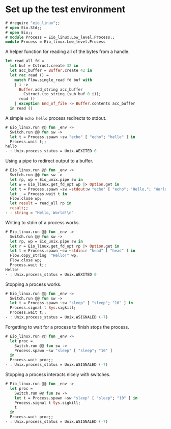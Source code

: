 # Set up the test environment

```ocaml
# #require "eio_linux";;
# open Eio.Std;;
# open Eio;;
# module Process = Eio_linux.Low_level.Process;;
module Process = Eio_linux.Low_level.Process
```

A helper function for reading all of the bytes from a handle.

```ocaml
let read_all fd =
  let buf = Cstruct.create 32 in 
  let acc_buffer = Buffer.create 42 in
  let rec read () =
    match Flow.single_read fd buf with
    | i ->
      Buffer.add_string acc_buffer
        Cstruct.(to_string (sub buf 0 i));
      read ()
    | exception End_of_file -> Buffer.contents acc_buffer
  in read ()
```

A simple `echo hello` process redirects to stdout.

```ocaml
# Eio_linux.run @@ fun _env ->
  Switch.run @@ fun sw ->
  let t = Process.spawn ~sw "echo" [ "echo"; "hello" ] in
  Process.wait t;;
hello
- : Unix.process_status = Unix.WEXITED 0
```

Using a pipe to redirect output to a buffer.

```ocaml
# Eio_linux.run @@ fun _env ->
  Switch.run @@ fun sw ->
  let rp, wp = Eio_unix.pipe sw in
  let w = Eio_linux.get_fd_opt wp |> Option.get in
  let t = Process.spawn ~sw ~stdout:w "echo" [ "echo"; "Hello,"; "World!" ] in
  let _ = Process.wait t in
  Flow.close wp;
  let result = read_all rp in
  result;;
- : string = "Hello, World!\n"
```

Writing to stdin of a process works.

```ocaml
# Eio_linux.run @@ fun _env ->
  Switch.run @@ fun sw ->
  let rp, wp = Eio_unix.pipe sw in
  let r = Eio_linux.get_fd_opt rp |> Option.get in
  let t = Process.spawn ~sw ~stdin:r "head" [ "head" ] in
  Flow.copy_string  "Hello!" wp;
  Flow.close wp;
  Process.wait t;;
Hello!
- : Unix.process_status = Unix.WEXITED 0
```

Stopping a process works.

```ocaml
# Eio_linux.run @@ fun _env ->
  Switch.run @@ fun sw ->
  let t = Process.spawn ~sw "sleep" [ "sleep"; "10" ] in
  Process.signal t Sys.sigkill;
  Process.wait t;;
- : Unix.process_status = Unix.WSIGNALED (-7)
```

Forgetting to wait for a process to finish stops the process.

```ocaml
# Eio_linux.run @@ fun _env ->
  let proc =
    Switch.run @@ fun sw ->
    Process.spawn ~sw "sleep" [ "sleep"; "10" ]
  in
  Process.wait proc;;
- : Unix.process_status = Unix.WSIGNALED (-7)
```

Stopping a process interacts nicely with switches.

```ocaml
# Eio_linux.run @@ fun _env ->
  let proc =
    Switch.run @@ fun sw ->
    let t = Process.spawn ~sw "sleep" [ "sleep"; "10" ] in
    Process.signal t Sys.sigkill;
    t
  in
  Process.wait proc;;
- : Unix.process_status = Unix.WSIGNALED (-7)
```
